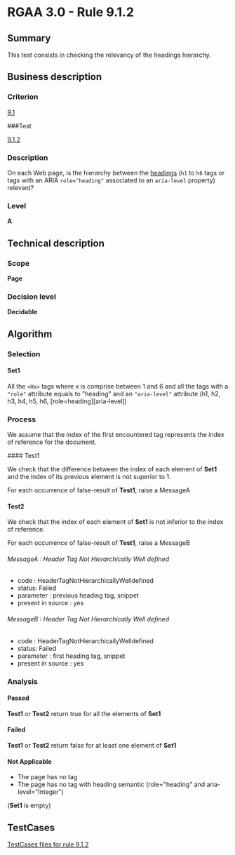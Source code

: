 # RGAA 3.0 -  Rule 9.1.2

## Summary

This test consists in checking the relevancy of the headings hierarchy.

## Business description

### Criterion

[9.1](http://asqatasun.github.io/RGAA--3.0--EN/RGAA3.0_Criteria_English_version_v1.html#crit-9-1)

###Test

[9.1.2](http://asqatasun.github.io/RGAA--3.0--EN/RGAA3.0_Criteria_English_version_v1.html#test-9-1-2)

### Description
On each Web page, is the
    hierarchy between the <a href="http://asqatasun.github.io/RGAA--3.0--EN/RGAA3.0_Glossary_English_version_v1.html#mTitre">headings</a>
    (<code>h1</code> to <code>h6</code> tags or tags with an ARIA
    <code>role="heading"</code> associated to an <code>aria-level</code> property)
    relevant? 


### Level

**A**

## Technical description

### Scope

**Page**

### Decision level

**Decidable**

## Algorithm

### Selection

#### Set1

All the `<Hx>` tags where x is comprise between 1 and 6 and all the tags with a `"role"` attribute equals to "heading" and an `"aria-level"` attribute (h1, h2, h3, h4, h5, h6, [role=heading][aria-level])

### Process

We assume that the index of the first encountered <Hx> tag represents the index of reference for the document.

#### Test1

We check that the difference between the index of each element of **Set1** and the index of its previous element is not superior to 1.

For each occurrence of false-result of **Test1**, raise a MessageA

#### Test2

We check that the index of each element of **Set1** is not inferior to the index of reference.

For each occurrence of false-result of **Test1**, raise a MessageB

###### MessageA : Header Tag Not Hierarchically Well defined

-   code : HeaderTagNotHierarchicallyWelldefined
-   status: Failed
-   parameter : previous heading tag, snippet
-   present in source : yes

###### MessageB : Header Tag Not Hierarchically Well defined

-   code : HeaderTagNotHierarchicallyWelldefined
-   status: Failed
-   parameter : first heading tag, snippet
-   present in source : yes

### Analysis

#### Passed

**Test1** or **Test2** return true for all the elements of **Set1**

#### Failed

**Test1** or **Test2** return false for at least one element of **Set1**

#### Not Applicable

- The page has no <H> tag
- The page has no tag with heading semantic (role="heading" and aria-level="Integer") 

(**Set1** is empty)



##  TestCases 

[TestCases files for rule 9.1.2](https://gitlab.com/asqatasun/Asqatasun/-/tree/master/rules/rules-rgaa3.0/src/test/resources/testcases/rgaa30/Rgaa30Rule090102/) 


